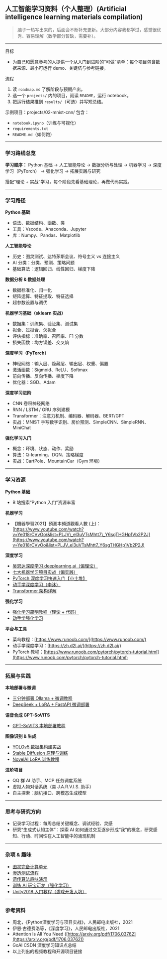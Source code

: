 ## 人工智能学习资料（个人整理）(Artificial intelligence learning materials compilation)

> 脑子一热写出来的，后面会不断补充更新。大部分内容我都学过，感觉很优秀、容易理解（数学部分暂缺，需要补）。

---

目标
- 为自己和愿意参考的人提供一个从入门到进阶的“可做”清单：每个项目包含数据来源、最小可运行 demo、关键坑与参考链接。

流程
1. 读 `roadmap.md` 了解阶段与预期产出。
2. 选一个 `projects/` 内的项目，阅读 `README`，运行 notebook。
3. 把运行结果推到 `results/`（可选）并写短总结。

示例项目：projects/02-mnist-cnn/ 包含：
- `notebook.ipynb`（训练与可视化）
- `requirements.txt`
- `README.md`（如何跑）

---

### 学习路线总览

**学习顺序：** Python 基础 → 人工智能导论 → 数据分析与处理 → 机器学习 → 深度学习（PyTorch） → 强化学习 → 拓展实践与研究

搭配“理论 + 实战”学习，每个阶段先看基础理论，再做代码实践。

---

### 学习路径

**Python 基础**

* 语法、数据结构、函数、类
* 工具：Vscode、Anaconda、Jupyter
* 库：Numpy、Pandas、Matplotlib

**人工智能导论**

* 历史：图灵测试、达特茅斯会议、符号主义 vs 连接主义
* AI 分类：分类、预测、策略问题
* 基础算法：逻辑回归、线性回归、梯度下降

**数据分析 & 数据处理**

* 数据标准化、归一化
* 矩阵运算、特征提取、特征选择
* 超参数设置与调优

**机器学习基础（sklearn 实战）**

* 数据集：训练集、验证集、测试集
* 拟合、过拟合、欠拟合
* 评估指标：准确率、召回率、F1 分数
* 损失函数：均方误差、交叉熵

**深度学习（PyTorch）**

* 神经网络：输入层、隐藏层、输出层、权重、偏置
* 激活函数：Sigmoid、ReLU、Softmax
* 前向传播、反向传播、梯度下降
* 优化器：SGD、Adam

**深度学习进阶**

* CNN 卷积神经网络
* RNN / LSTM / GRU 序列建模
* Transformer：注意力机制、编码器、解码器、BERT/GPT
* 实战：MNIST 手写数字识别、房价预测、SimpleCNN、SimpleRNN、MiniChat

**强化学习入门**

* 概念：环境、状态、动作、奖励
* 算法：Q-learning、DQN、策略梯度
* 实战：CartPole、MountainCar（Gym 环境）

---

### 学习资源

**Python 基础**

* B 站搜索“Python 入门”资源丰富

**机器学习**

* 【機器學習2021】預測本頻道觀看人數 (上)：[https://www.youtube.com/watch?v=Ye018rCVvOo\&list=PLJV\_el3uVTsMhtt7\_Y6sgTHGHp1Vb2P2J](https://www.youtube.com/watch?v=Ye018rCVvOo&list=PLJV_el3uVTsMhtt7_Y6sgTHGHp1Vb2P2J)

**深度学习**

* [吴恩达深度学习 deeplearning.ai（偏理论）](https://www.bilibili.com/video/BV1FT4y1E74V)
* [七大机器学习项目实战（偏实践）](https://www.bilibili.com/video/BV1dM4m1y7KY)
* [PyTorch 深度学习快速入门【小土堆】](https://www.bilibili.com/video/BV1hE411t7RN)
* [动手学深度学习（李沐）](https://www.bilibili.com/video/BV1fsmyYnEfw)
* [Transformer 架构详解](https://www.bilibili.com/video/BV1xoJwzDESD)

**强化学习**

* [强化学习简明教程（理论 + 代码）](https://www.bilibili.com/video/BV1Ge4y1i7L6)
* [动手学强化学习](https://hrl.boyuai.com)

**平台与工具**

* 菜鸟教程：[https://www.runoob.com/](https://www.runoob.com/)
* 动手学深度学习：[https://zh.d2l.ai/](https://zh.d2l.ai/)
* PyTorch 教程：[https://www.runoob.com/pytorch/pytorch-tutorial.html](https://www.runoob.com/pytorch/pytorch-tutorial.html)

---

### 拓展与实践

**本地部署与微调**

* [三分钟部署 Ollama + 微调教程](https://www.bilibili.com/video/BV13e1jY9EmZ)
* [DeepSeek + LoRA + FastAPI 微调部署](https://www.bilibili.com/video/BV1R6P7eVEtd)

**语音合成 GPT-SoVITS**

* [GPT-SoVITS 本地部署教程](https://www.bilibili.com/video/BV116421M7pU)

**图像识别 & 生成**

* [YOLOv5 数据集构建实战](https://www.bilibili.com/video/BV18g4y1t7r2)
* [Stable Diffusion 原理与训练](https://www.bilibili.com/video/BV1x8411m76H)
* [NovelAI LoRA 训练教程](https://www.bilibili.com/video/BV1rhpFzrEHZ)

**进阶项目**

* QQ 群 AI 助手、MCP 任务调度系统
* 虚拟人物对话系统（类 J.A.R.V.I.S. 助手）
* 自主探索：脑机接口、跨模态生成模型

---

### 思考与研究方向

* 记录学习过程：每周总结关键概念、调试经验、灵感
* 研究“生成式认知主体”：探索 AI 如何通过交互逐步形成“我”的概念，研究感知、行动、时间性在人工智能中的涌现机制

---

### 杂项 & 趣味

* [图灵完备计算单元](https://www.bilibili.com/video/BV1eM4y1m7Mx)
* [渗透测试流程](https://www.bilibili.com/video/BV1Y3cceEEoh)
* [遗传算法趣味演示](https://www.bilibili.com/video/BV1dN4y1578u)
* [训练 AI 玩宝可梦（强化学习）](https://www.youtube.com/watch?v=DcYLT37ImBY)
* [Unity2018 入门教程（游戏开发入坑）](https://www.youtube.com/watch?v=99FwnTyyDJg)

---

### 参考资料

* 周北，《Python深度学习与项目实战》，人民邮电出版社，2021
* 伊恩·古德费洛等，《深度学习》，人民邮电出版社，2021
* Attention Is All You Need ([https://arxiv.org/pdf/1706.03762](https://arxiv.org/pdf/1706.03762))
* GoAI CSDN 深度学习知识点总结
* 以上列出的视频教程和开源项目链接
